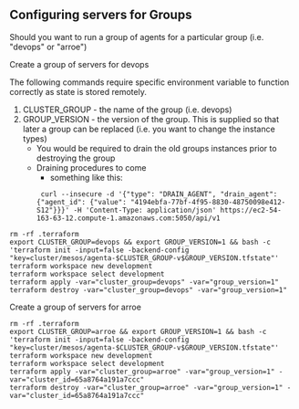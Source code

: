 ## Configuring servers for Groups

Should you want to run a group of agents for a particular group (i.e. "devops" or "arroe")

Create a group of servers for devops

The following commands require specific environment variable to function correctly as state is stored remotely.

1. CLUSTER_GROUP - the name of the group (i.e. devops)
1. GROUP_VERSION - the version of the group.  This is supplied so that later a group can be replaced (i.e. you want to change the instance types)
    * You would be required to drain the old groups instances prior to destroying the group
    * Draining procedures to come
       * something like this:  
       ```
        curl --insecure -d '{"type": "DRAIN_AGENT", "drain_agent": {"agent_id": {"value": "4194ebfa-77bf-4f95-8830-48750098e412-S12"}}}' -H 'Content-Type: application/json' https://ec2-54-163-63-12.compute-1.amazonaws.com:5050/api/v1
       ```

```
rm -rf .terraform
export CLUSTER_GROUP=devops && export GROUP_VERSION=1 && bash -c 'terraform init -input=false -backend-config "key=cluster/mesos/agenta-$CLUSTER_GROUP-v$GROUP_VERSION.tfstate"'
terraform workspace new development
terraform workspace select development
terraform apply -var="cluster_group=devops" -var="group_version=1"
terraform destroy -var="cluster_group=devops" -var="group_version=1"
```

Create a group of servers for arroe
```
rm -rf .terraform
export CLUSTER_GROUP=arroe && export GROUP_VERSION=1 && bash -c 'terraform init -input=false -backend-config "key=cluster/mesos/agenta-$CLUSTER_GROUP-v$GROUP_VERSION.tfstate"'
terraform workspace new development
terraform workspace select development
terraform apply -var="cluster_group=arroe" -var="group_version=1" -var="cluster_id=65a8764a191a7ccc"
terraform destroy -var="cluster_group=arroe" -var="group_version=1" -var="cluster_id=65a8764a191a7ccc"
```